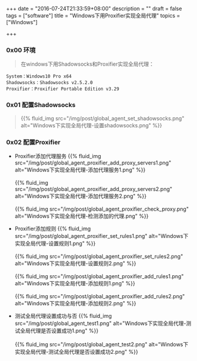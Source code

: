 +++
date = "2016-07-24T21:33:59+08:00"
description = ""
draft = false
tags = ["software"]
title = "Windows下用Proxifier实现全局代理"
topics = ["Windows"]

+++

### 0x00 环境
> 在windows下用Shadowsocks和Proxifier实现全局代理：
```
System：Windows10 Pro x64
Shadowsocks：Shadowsocks v2.5.2.0 
Proxifier：Proxifier Portable Edition v3.29
```

### 0x01 配置Shadowsocks
> {{% fluid_img src="/img/post/global_agent_set_shadowsocks.png" alt="Windows下实现全局代理-设置shadowsocks.png" %}}

### 0x02 配置Proxifier
* Proxifier添加代理服务
{{% fluid_img src="/img/post/global_agent_proxifier_add_proxy_servers1.png" alt="Windows下实现全局代理-添加代理服务1.png" %}}
<br /><br />
{{% fluid_img src="/img/post/global_agent_proxifier_add_proxy_servers2.png" alt="Windows下实现全局代理-添加代理服务2.png" %}}
<br /><br />
{{% fluid_img src="/img/post/global_agent_proxifier_check_proxy.png" alt="Windows下实现全局代理-检测添加的代理.png" %}}


* Proxifier添加规则
{{% fluid_img src="/img/post/global_agent_proxifier_set_rules1.png" alt="Windows下实现全局代理-设置规则1.png" %}}
<br /><br />
{{% fluid_img src="/img/post/global_agent_proxifier_set_rules2.png" alt="Windows下实现全局代理-设置规则2.png" %}}
<br /><br />
{{% fluid_img src="/img/post/global_agent_proxifier_add_rules1.png" alt="Windows下实现全局代理-添加规则1.png" %}}
<br /><br />
{{% fluid_img src="/img/post/global_agent_proxifier_add_rules2.png" alt="Windows下实现全局代理-添加规则2.png" %}}


* 测试全局代理设置成功与否
{{% fluid_img src="/img/post/global_agent_test1.png" alt="Windows下实现全局代理-测试全局代理是否设置成功1.png" %}}
<br /><br />
{{% fluid_img src="/img/post/global_agent_test2.png" alt="Windows下实现全局代理-测试全局代理是否设置成功2.png" %}}